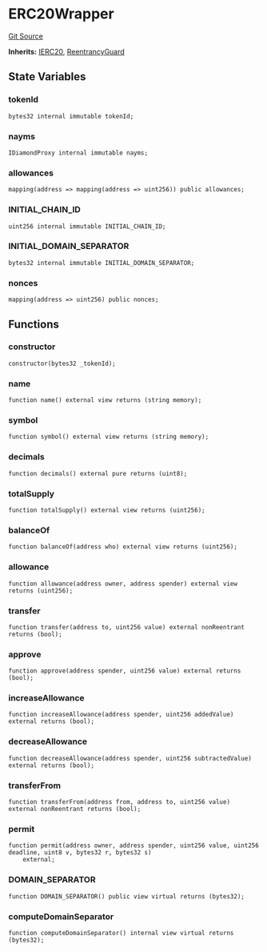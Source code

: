 # ERC20Wrapper
[Git Source](https://github.com/nayms/contracts-v3/blob/ea2c06f70609c813d27d424e0330651d3c634d21/src/utils/ERC20Wrapper.sol)

**Inherits:**
[IERC20](/src/interfaces/IERC20.sol/interface.IERC20.md), [ReentrancyGuard](/src/utils/ReentrancyGuard.sol/abstract.ReentrancyGuard.md)


## State Variables
### tokenId

```solidity
bytes32 internal immutable tokenId;
```


### nayms

```solidity
IDiamondProxy internal immutable nayms;
```


### allowances

```solidity
mapping(address => mapping(address => uint256)) public allowances;
```


### INITIAL_CHAIN_ID

```solidity
uint256 internal immutable INITIAL_CHAIN_ID;
```


### INITIAL_DOMAIN_SEPARATOR

```solidity
bytes32 internal immutable INITIAL_DOMAIN_SEPARATOR;
```


### nonces

```solidity
mapping(address => uint256) public nonces;
```


## Functions
### constructor


```solidity
constructor(bytes32 _tokenId);
```

### name


```solidity
function name() external view returns (string memory);
```

### symbol


```solidity
function symbol() external view returns (string memory);
```

### decimals


```solidity
function decimals() external pure returns (uint8);
```

### totalSupply


```solidity
function totalSupply() external view returns (uint256);
```

### balanceOf


```solidity
function balanceOf(address who) external view returns (uint256);
```

### allowance


```solidity
function allowance(address owner, address spender) external view returns (uint256);
```

### transfer


```solidity
function transfer(address to, uint256 value) external nonReentrant returns (bool);
```

### approve


```solidity
function approve(address spender, uint256 value) external returns (bool);
```

### increaseAllowance


```solidity
function increaseAllowance(address spender, uint256 addedValue) external returns (bool);
```

### decreaseAllowance


```solidity
function decreaseAllowance(address spender, uint256 subtractedValue) external returns (bool);
```

### transferFrom


```solidity
function transferFrom(address from, address to, uint256 value) external nonReentrant returns (bool);
```

### permit


```solidity
function permit(address owner, address spender, uint256 value, uint256 deadline, uint8 v, bytes32 r, bytes32 s)
    external;
```

### DOMAIN_SEPARATOR


```solidity
function DOMAIN_SEPARATOR() public view virtual returns (bytes32);
```

### computeDomainSeparator


```solidity
function computeDomainSeparator() internal view virtual returns (bytes32);
```

